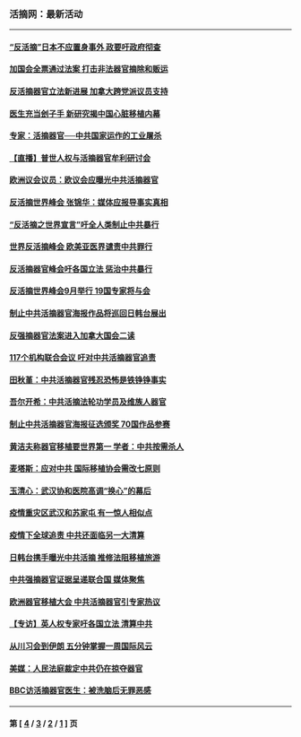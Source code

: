 ### 活摘网：最新活动
---
#### [“反活摘”日本不应置身事外 政要吁政府彻查](../../pages/nf5883/n13971188.md?05170430) 
#### [加国会全票通过法案 打击非法器官摘除和贩运](../../pages/nf5883/n13884924.md?05170430) 
#### [反活摘器官立法新进展 加拿大跨党派议员支持](../../pages/nf5883/n13876061.md?05170430) 
#### [医生充当刽子手 新研究揭中国心脏移植内幕](../../pages/nf5883/n13772291.md?05170430) 
#### [专家：活摘器官──中共国家运作的工业屠杀](../../pages/nf5883/n13761178.md?05170430) 
#### [【直播】普世人权与活摘器官牟利研讨会](../../pages/nf5883/n13425146.md?05170430) 
#### [欧洲议会议员：欧议会应曝光中共活摘器官](../../pages/nf5883/n13336571.md?05170430) 
#### [反活摘世界峰会 张锦华：媒体应报导事实真相](../../pages/nf5883/n13278502.md?05170430) 
#### [“反活摘之世界宣言”吁全人类制止中共暴行](../../pages/nf5883/n13259730.md?05170430) 
#### [世界反活摘峰会 欧美亚医界谴责中共罪行](../../pages/nf5883/n13253550.md?05170430) 
#### [反活摘器官峰会吁各国立法 惩治中共暴行](../../pages/nf5883/n13245052.md?05170430) 
#### [反活摘世界峰会9月举行 19国专家将与会](../../pages/nf5883/n13201492.md?05170430) 
#### [制止中共活摘器官海报作品将巡回日韩台展出](../../pages/nf5883/n13177791.md?05170430) 
#### [反强摘器官法案进入加拿大国会二读](../../pages/nf5883/n13033450.md?05170430) 
#### [117个机构联合会议 吁对中共活摘器官追责](../../pages/nf5883/n12775087.md?05170430) 
#### [田秋堇：中共活摘器官残忍恐怖是铁铮铮事实](../../pages/nf5883/n12702148.md?05170430) 
#### [吾尔开希：中共活摘法轮功学员及维族人器官](../../pages/nf5883/n12693197.md?05170430) 
#### [制止中共活摘器官海报征选颁奖 70国作品参赛](../../pages/nf5883/n12692050.md?05170430) 
#### [黄洁夫称器官移植要世界第一 学者：中共按需杀人](../../pages/nf5883/n12572329.md?05170430) 
#### [麦塔斯：应对中共 国际移植协会需改七原则](../../pages/nf5883/n12514711.md?05170430) 
#### [玉清心：武汉协和医院高调“换心”的幕后](../../pages/nf5883/n12298730.md?05170430) 
#### [疫情重灾区武汉和苏家屯 有一惊人相似点](../../pages/nf5883/n12150824.md?05170430) 
#### [疫情下全球追责 中共还面临另一大清算](../../pages/nf5883/n12070397.md?05170430) 
#### [日韩台携手曝光中共活摘 推修法阻移植旅游](../../pages/nf5883/n11712046.md?05170430) 
#### [中共强摘器官证据呈递联合国 媒体聚焦](../../pages/nf5883/n11546426.md?05170430) 
#### [欧洲器官移植大会 中共活摘器官引专家热议](../../pages/nf5883/n11539095.md?05170430) 
#### [【专访】英人权专家吁各国立法 清算中共](../../pages/nf5883/n11367315.md?05170430) 
#### [从川习会到伊朗 五分钟掌握一周国际风云](../../pages/nf5883/n11338520.md?05170430) 
#### [美媒：人民法庭裁定中共仍在掠夺器官](../../pages/nf5883/n11334897.md?05170430) 
#### [BBC访活摘器官医生：被洗脑后无罪恶感](../../pages/nf5883/n11335935.md?05170430) 

---
#### 第 [ [4](./4.md?05170430) / [3](./3.md?05170430) / [2](./2.md?05170430) / [1](./1.md?05170430) ] 页
